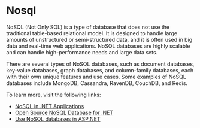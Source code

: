 # Nosql

NoSQL (Not Only SQL) is a type of database that does not use the traditional table-based relational model. It is designed to handle large amounts of unstructured or semi-structured data, and it is often used in big data and real-time web applications. NoSQL databases are highly scalable and can handle high-performance needs and large data sets.

There are several types of NoSQL databases, such as document databases, key-value databases, graph databases, and column-family databases, each with their own unique features and use cases. Some examples of NoSQL databases include MongoDB, Cassandra, RavenDB, CouchDB, and Redis.

To learn more, visit the following links:

- [NoSQL in .NET Applications](https://www.slideshare.net/shijucv/nosql-database-in-net-apps)
- [Open Source NoSQL Database for .NET](https://www.alachisoft.com/nosdb/)
- [Use NoSQL databases in ASP.NET](https://learn.microsoft.com/en-us/dotnet/architecture/microservices/microservice-ddd-cqrs-patterns/nosql-database-persistence-infrastructure)
